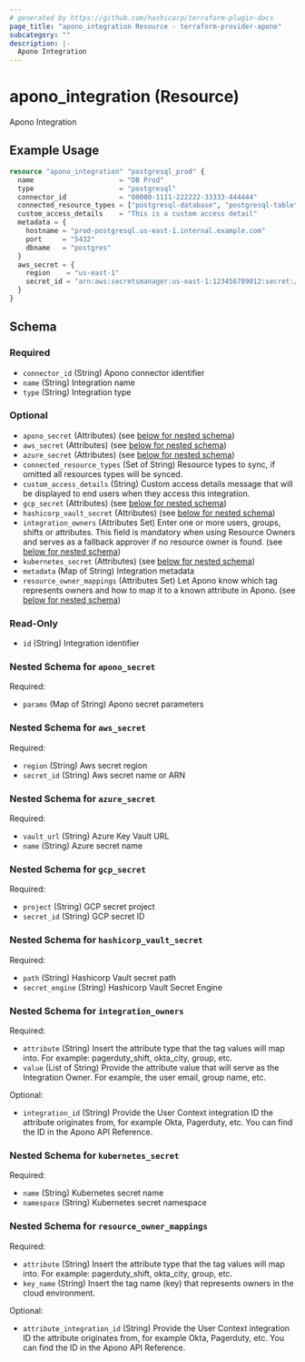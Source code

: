 ```yaml
---
# generated by https://github.com/hashicorp/terraform-plugin-docs
page_title: "apono_integration Resource - terraform-provider-apono"
subcategory: ""
description: |-
  Apono Integration
---
```


# apono_integration (Resource)

Apono Integration

## Example Usage

```terraform
resource "apono_integration" "postgresql_prod" {
  name                     = "DB Prod"
  type                     = "postgresql"
  connector_id             = "00000-1111-222222-33333-444444"
  connected_resource_types = ["postgresql-database", "postgresql-table"]
  custom_access_details    = "This is a custom access detail"
  metadata = {
    hostname = "prod-postgresql.us-east-1.internal.example.com"
    port     = "5432"
    dbname   = "postgres"
  }
  aws_secret = {
    region    = "us-east-1"
    secret_id = "arn:aws:secretsmanager:us-east-1:123456789012:secret:/prod/postgresql/apono"
  }
}
```

<!-- schema generated by tfplugindocs -->
## Schema

### Required

- `connector_id` (String) Apono connector identifier
- `name` (String) Integration name
- `type` (String) Integration type

### Optional

- `apono_secret` (Attributes) (see [below for nested schema](#nestedatt--apono_secret))
- `aws_secret` (Attributes) (see [below for nested schema](#nestedatt--aws_secret))
- `azure_secret` (Attributes) (see [below for nested schema](#nestedatt--azure_secret))
- `connected_resource_types` (Set of String) Resource types to sync, if omitted all resources types will be synced.
- `custom_access_details` (String) Custom access details message that will be displayed to end users when they access this integration.
- `gcp_secret` (Attributes) (see [below for nested schema](#nestedatt--gcp_secret))
- `hashicorp_vault_secret` (Attributes) (see [below for nested schema](#nestedatt--hashicorp_vault_secret))
- `integration_owners` (Attributes Set) Enter one or more users, groups, shifts or attributes. This field is mandatory when using Resource Owners and serves as a fallback approver if no resource owner is found. (see [below for nested schema](#nestedatt--integration_owners))
- `kubernetes_secret` (Attributes) (see [below for nested schema](#nestedatt--kubernetes_secret))
- `metadata` (Map of String) Integration metadata
- `resource_owner_mappings` (Attributes Set) Let Apono know which tag represents owners and how to map it to a known attribute in Apono. (see [below for nested schema](#nestedatt--resource_owner_mappings))

### Read-Only

- `id` (String) Integration identifier

<a id="nestedatt--apono_secret"></a>
### Nested Schema for `apono_secret`

Required:

- `params` (Map of String) Apono secret parameters

<a id="nestedatt--aws_secret"></a>
### Nested Schema for `aws_secret`

Required:

- `region` (String) Aws secret region
- `secret_id` (String) Aws secret name or ARN

<a id="nestedatt--azure_secret"></a>
### Nested Schema for `azure_secret`

Required:

- `vault_url` (String) Azure Key Vault URL
- `name` (String) Azure secret name

<a id="nestedatt--gcp_secret"></a>
### Nested Schema for `gcp_secret`

Required:

- `project` (String) GCP secret project
- `secret_id` (String) GCP secret ID


<a id="nestedatt--hashicorp_vault_secret"></a>
### Nested Schema for `hashicorp_vault_secret`

Required:

- `path` (String) Hashicorp Vault secret path
- `secret_engine` (String) Hashicorp Vault Secret Engine


<a id="nestedatt--integration_owners"></a>
### Nested Schema for `integration_owners`

Required:

- `attribute` (String) Insert the attribute type that the tag values will map into. For example: pagerduty_shift, okta_city, group, etc.
- `value` (List of String) Provide the attribute value that will serve as the Integration Owner. For example, the user email, group name, etc.

Optional:

- `integration_id` (String) Provide the User Context integration ID the attribute originates from, for example Okta, Pagerduty, etc. You can find the ID in the Apono API Reference.


<a id="nestedatt--kubernetes_secret"></a>
### Nested Schema for `kubernetes_secret`

Required:

- `name` (String) Kubernetes secret name
- `namespace` (String) Kubernetes secret namespace


<a id="nestedatt--resource_owner_mappings"></a>
### Nested Schema for `resource_owner_mappings`

Required:

- `attribute` (String) Insert the attribute type that the tag values will map into. For example: pagerduty_shift, okta_city, group, etc.
- `key_name` (String) Insert the tag name (key) that represents owners in the cloud environment.

Optional:

- `attribute_integration_id` (String) Provide the User Context integration ID the attribute originates from, for example Okta, Pagerduty, etc. You can find the ID in the Apono API Reference.
